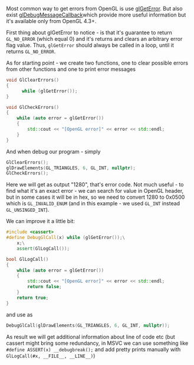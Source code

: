 Most common way to get errors from OpenGL is use [glGetError](https://docs.gl/gl4/glGetError). 
But also exist [glDebugMessageCallback](https://docs.gl/gl4/glDebugMessageCallback)which provide more useful 
information but it's available only from OpenGL 4.3+. 

First thing about glGetError to notice - is that it's guarantee to return `GL_NO_ERROR` (which equal 0) and it's returns and clears an arbitrary error flag value. Thus, `glGetError` should always be called in a loop, until it returns `GL_NO_ERROR`.

As for starting point - we create two functions, one to clear possible errors from other functions and one to print error messages
```c++
void GlClearErrors()
{
	  while (glGetError());
}

void GlCheckErrors()
{
	while (auto error = glGetError()) 
	{
		std::cout << "[OpenGL error]" << error << std::endl;
	}
}

```
And when debug our program - simply 
```c++ 
GlClearErrors();
glDrawElements(GL_TRIANGLES, 6, GL_INT, nullptr);
GlCheckErrors();
```
Here we will get as output "1280", that's error code. Not much useful - to find what it's an exact error - we can search for value in OpenGL header, but in some cases it will be in hex, so we need to convert 1280 to 0x0500 which is `GL_INVALID_ENUM` (and in this example - we used `GL_INT` instead `GL_UNSINGED_INT`). 

We can improve it a little bit: 
```c++
#include <cassert>
#define DebugGlCall(x) while (glGetError());\
    x;\
    assert(GlLogCall());

bool GlLogCall()
{
    while (auto error = glGetError())
    {
        std::cout << "[OpenGL error]" << error << std::endl;
        return false;
    }
    return true;
}
```
and use as 
```c++
DebugGlCall(glDrawElements(GL_TRIANGLES, 6, GL_INT, nullptr));
```
As result we will get additional information about line of code etc (but cassert might bring some redundancy, in MSVC we can use something like `#define ASSERT(x) __debugbreak();` and add pretty prints manually with `GlLogCall(#x, __FILE__, __LINE__)`)
